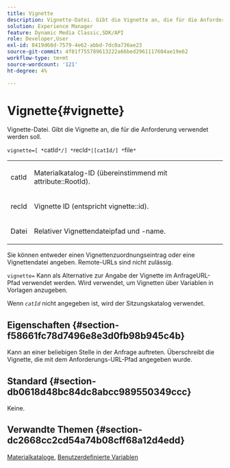 ```yaml
---
title: Vignette
description: Vignette-Datei. Gibt die Vignette an, die für die Anforderung verwendet werden soll.
solution: Experience Manager
feature: Dynamic Media Classic,SDK/API
role: Developer,User
exl-id: 8419d68d-7579-4e62-abbd-7dc0a736ae23
source-git-commit: 4f81f755789613222a66bed2961117604ae19e62
workflow-type: tm+mt
source-wordcount: '121'
ht-degree: 4%

---
```


# Vignette{#vignette}

Vignette-Datei. Gibt die Vignette an, die für die Anforderung verwendet werden soll.

`vignette=[ *`catId`*/] *`recId`*|[catId/] *`file`*`

<table id="simpletable_432EC5501CA3431B83A762C3EE4E8DD2"> 
 <tr class="strow"> 
  <td class="stentry"> <p><span class="varname"> catId</span> </p> </td> 
  <td class="stentry"> <p>Materialkatalog-ID (übereinstimmend mit <span class="codeph"> attribute::RootId</span>). </p></td> 
 </tr> 
 <tr class="strow"> 
  <td class="stentry"> <p><span class="varname"> recId</span> </p></td> 
  <td class="stentry"> <p>Vignette ID (entspricht <span class="codeph"> vignette::id</span>). </p></td> 
 </tr> 
 <tr class="strow"> 
  <td class="stentry"> <p><span class="varname"> Datei</span> </p></td> 
  <td class="stentry"> <p>Relativer Vignettendateipfad und -name. </p></td> 
 </tr> 
</table>

Sie können entweder einen Vignettenzuordnungseintrag oder eine Vignettendatei angeben. Remote-URLs sind nicht zulässig.

`vignette=` Kann als Alternative zur Angabe der Vignette im AnfrageURL-Pfad verwendet werden. Wird verwendet, um Vignetten über Variablen in Vorlagen anzugeben.

Wenn *`catId`* nicht angegeben ist, wird der Sitzungskatalog verwendet.

## Eigenschaften {#section-f58661fc78d7496e8e3d0fb98b945c4b}

Kann an einer beliebigen Stelle in der Anfrage auftreten. Überschreibt die Vignette, die mit dem Anforderungs-URL-Pfad angegeben wurde.

## Standard {#section-db0618d48bc84dc8abcc989550349ccc}

Keine.

## Verwandte Themen {#section-dc2668cc2cd54a74b08cff68a12d4edd}

[Materialkataloge](../../../../../ir-api/http-protocol/image-rendering-api-ref/c-ir-http-protocol-ref/c-ir-http-protocol-syntax-and-features/c-ir-http-material-catalogs/c-ir-http-material-catalogs.md#concept-772742c1688f420a88a56f5136ad1db2), [Benutzerdefinierte Variablen](../../../../../ir-api/http-protocol/image-rendering-api-ref/c-ir-http-protocol-ref/c-ir-http-protocol-syntax-and-features/c-ir-custom-variables/c-ir-custom-variables.md#concept-8a1d9a50d09a4b7b97b8c83365971f96)
